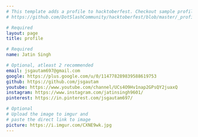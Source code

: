 ```yaml
---
# This template adds a profile to hacktoberfest. Checkout sample profile at
# https://github.com/DotSlashCommunity/hacktoberfest/blob/master/_profile/ksdme.md

# Required
layout: page
title: profile

# Required
name: Jatin Singh

# Optional, atleast 2 recommended
email: jsgautam697@gmail.com
google: https://plus.google.com/u/0/114778289839588619753
github: https://github.com/jsgautam 
youtube: https://www.youtube.com/channel/UCs4O9Hv1nap2GPsQY2juaxQ
instagram: https://www.instagram.com/jatinsingh9601/
pinterest: https://in.pinterest.com/jsgautam697/

# Optional
# Upload the image to imgur and
# paste the direct link to image
picture: https://i.imgur.com/CXNE9wk.jpg
---
```

